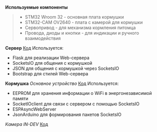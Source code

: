 **Используемые компоненты**
> - STM32 Wroom 32 - основная плата кормушки
> - STM32-CAM OV2640 - плата с камерой для кормушки
> - Сервопривод - для механизма кормления питомца
> - Провода, диоды и кнопки - для индикации и ручного взаимодействия

**Сервер**
[Код](https://github.com/kiriksik/KoffeAutoFeeder/blob/main/Server_ESP/Server_ESPconvertor/server.py)
Используется:
- Flask для реализации Web-сервера
- SocketsIO для общения с кормушкой
- JSON для общения с кормушкой через SocketsIO
- Bootstrap для стилей Web-сервера


**Кормушка**
*Основное устройство*
[Код](https://github.com/kiriksik/KoffeAutoFeeder/blob/main/Corm/esp_config/esp_config.ino)
Используется:
- EEPROM для хранения информации о WiFi в энергонезависимой памяти
- SocketIOclient для связи с сервером с помощью SocketsIO
- ESPAsyncWebServer
- JsonArduino для формирования пакетов SocketsIO


*Камера IN-DEV*
[Код]()
